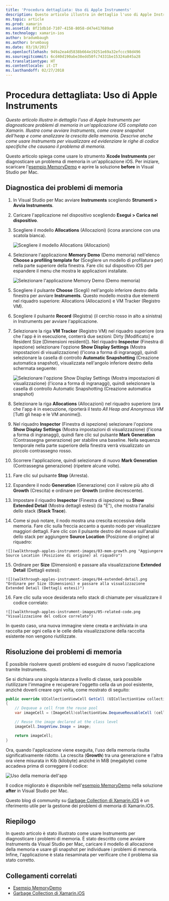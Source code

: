 ```yaml
---
title: 'Procedura dettagliata: Uso di Apple Instruments'
description: Questo articolo illustra in dettaglio l'uso di Apple Instruments per diagnosticare problemi di memoria in un'applicazione iOS compilata con Xamarin. Illustra come avviare Instruments, come creare snapshot dell'heap e come analizzare la crescita della memoria. Descrive anche come usare Instruments per visualizzare ed evidenziare le righe di codice specifiche che causano il problema di memoria.
ms.topic: article
ms.prod: xamarin
ms.assetid: 8f21db1d-7107-4158-8058-d47e417689a0
ms.technology: xamarin-ios
author: bradumbaugh
ms.author: brumbaug
ms.date: 03/19/2017
ms.openlocfilehash: 949a2ea4d5838b664e19251e69a32efccc98d496
ms.sourcegitcommit: 6cd40d190abe38edd50fc74331be15324a845a28
ms.translationtype: HT
ms.contentlocale: it-IT
ms.lasthandoff: 02/27/2018
---
```

# <a name="walkthrough---using-apples-instruments-tool"></a>Procedura dettagliata: Uso di Apple Instruments

_Questo articolo illustra in dettaglio l'uso di Apple Instruments per diagnosticare problemi di memoria in un'applicazione iOS compilata con Xamarin. Illustra come avviare Instruments, come creare snapshot dell'heap e come analizzare la crescita della memoria. Descrive anche come usare Instruments per visualizzare ed evidenziare le righe di codice specifiche che causano il problema di memoria._

Questo articolo spiega come usare lo strumento **Xcode Instruments** per diagnosticare un problema di memoria in un'applicazione iOS.
Per iniziare, scaricare l'[esempio MemoryDemo](https://developer.xamarin.com/samples/monotouch/Profiling/MemoryDemo/) e aprire la soluzione **before** in Visual Studio per Mac.

## <a name="diagnosing-the-memory-issues"></a>Diagnostica dei problemi di memoria

1.  In Visual Studio per Mac avviare **Instruments** scegliendo **Strumenti > Avvia Instruments**.
2.  Caricare l'applicazione nel dispositivo scegliendo **Esegui > Carica nel dispositivo**.
3.  Scegliere il modello **Allocations** (Allocazioni) (icona arancione con una scatola bianca).

    ![](walkthrough-apples-instrument-images/00-allocations-tempate.png "Scegliere il modello Allocations (Allocazioni)")

4.  Selezionare l'applicazione **Memory Demo** (Demo memoria) nell'elenco **Choose a profiling template for** (Scegliere un modello di profilatura per) nella parte superiore della finestra. Fare clic sul dispositivo iOS per espandere il menu che mostra le applicazioni installate.

    ![](walkthrough-apples-instrument-images/01-mem-demo.png "Selezionare l'applicazione Memory Demo (Demo memoria)")

5.  Scegliere il pulsante **Choose** (Scegli) nell'angolo inferiore destro della finestra per avviare **Instruments**. Questo modello mostra due elementi nel riquadro superiore: Allocations (Allocazioni) e VM Tracker (Registro VM).

6.  Scegliere il pulsante **Record** (Registra) (il cerchio rosso in alto a sinistra) in Instruments per avviare l'applicazione.

7.  Selezionare la riga **VM Tracker** (Registro VM) nel riquadro superiore (ora che l'app è in esecuzione, conterrà due sezioni: Dirty [Modificato] e Resident Size [Dimensioni residenti]). Nel riquadro **Inspector** (Finestra di ispezione) selezionare l'opzione **Show Display Settings** (Mostra impostazioni di visualizzazione) (l'icona a forma di ingranaggi), quindi selezionare la casella di controllo **Automatic Snapshotting** (Creazione automatica snapshot), visualizzata nell'angolo inferiore destro della schermata seguente:

    ![](walkthrough-apples-instrument-images/02-auto-snapshot.png "Selezionare l'opzione Show Display Settings (Mostra impostazioni di visualizzazione) (l'icona a forma di ingranaggi), quindi selezionare la casella di controllo Automatic Snapshotting (Creazione automatica snapshot)")

8.  Selezionare la riga **Allocations** (Allocazioni) nel riquadro superiore (ora che l'app è in esecuzione, riporterà il testo *All Heap and Anonymous VM* [Tutti gli heap e le VM anonime]).
9.  Nel riquadro **Inspector** (Finestra di ispezione) selezionare l'opzione **Show Display Settings** (Mostra impostazioni di visualizzazione) (l'icona a forma di ingranaggi), quindi fare clic sul pulsante **Mark Generation** (Contrassegna generazione) per stabilire una baseline. Nella sequenza temporale nella parte superiore della finestra verrà visualizzato un piccolo contrassegno rosso.
10.  Scorrere l'applicazione, quindi selezionare di nuovo **Mark Generation** (Contrassegna generazione) (ripetere alcune volte).
11.  Fare clic sul pulsante **Stop** (Arresta).
12.  Espandere il nodo **Generation** (Generazione) con il valore più alto di **Growth** (Crescita) e ordinare per **Growth** (ordine decrescente).
13.  Impostare il riquadro **Inspector** (Finestra di ispezione) su **Show Extended Detail** (Mostra dettagli estesi) (la "E"), che mostra l'analisi dello stack (**Stack Trace**).

14.  Come si può notare, il nodo **<non-object>** mostra una crescita eccessiva della memoria. Fare clic sulla freccia accanto a questo nodo per visualizzare maggiori dettagli. Fare clic con il pulsante destro del mouse sull'analisi dello stack per aggiungere **Source Location** (Posizione di origine) al riquadro:

    ![](walkthrough-apples-instrument-images/03-mem-growth.png "Aggiungere Source Location (Posizione di origine) al riquadro")

15.  Ordinare per **Size** (Dimensioni) e passare alla visualizzazione **Extended Detail** (Dettagli estesi):

    ![](walkthrough-apples-instrument-images/04-extended-detail.png "Ordinare per Size (Dimensioni) e passare alla visualizzazione Extended Detail (Dettagli estesi)")

16.  Fare clic sulla voce desiderata nello stack di chiamate per visualizzare il codice correlato:

    ![](walkthrough-apples-instrument-images/05-related-code.png "Visualizzazione del codice correlato")

In questo caso, una nuova immagine viene creata e archiviata in una raccolta per ogni cella e le celle della visualizzazione della raccolta esistente non vengono riutilizzate.

## <a name="resolving-the-memory-issues"></a>Risoluzione dei problemi di memoria

È possibile risolvere questi problemi ed eseguire di nuovo l'applicazione tramite Instruments.

Se si dichiara una singola istanza a livello di classe, sarà possibile riutilizzare l'immagine e recuperare l'oggetto cella da un pool esistente, anziché doverli creare ogni volta, come mostrato di seguito:

```csharp
public override UICollectionViewCell GetCell (UICollectionView collectionView, NSIndexPath indexPath)
{
    // Dequeue a cell from the reuse pool
    var imageCell = (ImageCell)collectionView.DequeueReusableCell (cellId, indexPath);

    // Reuse the image declared at the class level
    imageCell.ImageView.Image = image;

    return imageCell;
}
```

Ora, quando l'applicazione viene eseguita, l'uso della memoria risulta significativamente ridotto. La crescita (**Growth**) tra una generazione e l'altra ora viene misurata in Kib (kilobyte) anziché in MiB (megabyte) come accadeva prima di correggere il codice:

![](walkthrough-apples-instrument-images/06-reduced-memory.png "Uso della memoria dell'app")

Il codice migliorato è disponibile nell'[esempio MemoryDemo](https://developer.xamarin.com/samples/monotouch/Profiling/MemoryDemo/) nella soluzione **after** in Visual Studio per Mac.

Questo blog di community su [Garbage Collection di Xamarin.iOS](https://krumelur.me/2015/04/27/xamarin-ios-the-garbage-collector-and-me/) è un riferimento utile per la gestione dei problemi di memoria di Xamarin.iOS.


## <a name="summary"></a>Riepilogo

In questo articolo è stato illustrato come usare Instruments per diagnosticare i problemi di memoria.
È stato descritto come avviare Instruments da Visual Studio per Mac, caricare il modello di allocazione della memoria e usare gli snapshot per individuare i problemi di memoria.
Infine, l'applicazione è stata riesaminata per verificare che il problema sia stato corretto.


## <a name="related-links"></a>Collegamenti correlati

- [Esempio MemoryDemo](https://developer.xamarin.com/samples/monotouch/Profiling/MemoryDemo/)
- [Garbage Collection di Xamarin.iOS](https://krumelur.me/2015/04/27/xamarin-ios-the-garbage-collector-and-me/)
